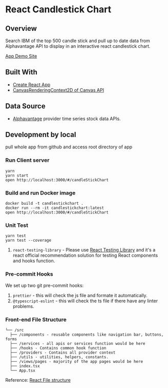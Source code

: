 # React Candlestick Chart

## Overview
Search IBM of the top 500 candle stick and pull up to date data from Alphavantage API to display in an interactive react candlestick chart.
<br />
<p align="left"><a href="https://jerrypeace.github.io/candlestick-chart/#/candleStickChart" target="_blank">App Demo Site</a></p>

## Built With

* [Create React App](https://github.com/facebook/create-react-app)
* [CanvasRenderingContext2D of Canvas API](https://developer.mozilla.org/en-US/docs/Web/API/CanvasRenderingContext2D)


## Data Source

* [Alphavantage](https://www.alphavantage.co/documentation/) provider time series stock data APIs.


## Development by local

pull whole app from github and access root directory of app

### Run Client server

```
yarn
yarn start
open http://localhost:3000/#/candleStickChart
```

### Build and run Docker image

```
docker build -t candlestickchart .
docker run --rm -it candlestickchart:latest
open http://localhost:3000/#/candleStickChart
  ```

###  Unit Test
```
yarn test
yarn test --coverage
```
1. `react-testing-library` - Please use [React Testing Library](https://testing-library.com/docs/react-testing-library/intro) and it's a react official recommendation solution for testing React components and hooks function.


###  Pre-commit Hooks
We set up two git pre-commit hooks:

1. `prettier` - this will check the js file and formate it automatically.
2. `@typescript-eslint` - this will check the ts file if there have any linter problems.


### Front-end File Structure
```
└── /src
  ├── /components - reusable components like navigation bar, buttons, forms
  ├── /services - all apis or services function would be here
  ├── /hooks - Contains common hook function
  ├── /providers - Contains all provider context
  ├── /utils - utilities, helpers, constants.
  ├── /views/pages - majority of the app pages would be here
  ├── index.tsx
  └── App.tsx
```
Reference: [React File structure](https://reactjs.org/docs/faq-structure.html)
